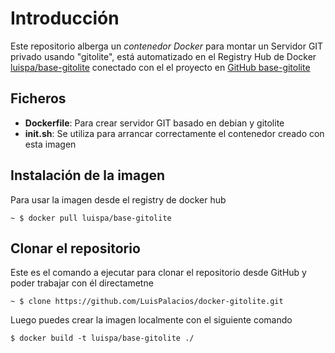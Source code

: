 # Introducción

Este repositorio alberga un *contenedor Docker* para montar un Servidor GIT privado usando "gitolite", está automatizado en el Registry Hub de Docker [luispa/base-gitolite](https://registry.hub.docker.com/u/luispa/base-gitolite/) conectado con el el proyecto en [GitHub base-gitolite](https://github.com/LuisPalacios/base-gitolite)


## Ficheros

* **Dockerfile**: Para crear servidor GIT basado en debian y gitolite
* **init.sh**: Se utiliza para arrancar correctamente el contenedor creado con esta imagen

## Instalación de la imagen

Para usar la imagen desde el registry de docker hub

    ~ $ docker pull luispa/base-gitolite


## Clonar el repositorio

Este es el comando a ejecutar para clonar el repositorio desde GitHub y poder trabajar con él directametne

    ~ $ clone https://github.com/LuisPalacios/docker-gitolite.git

Luego puedes crear la imagen localmente con el siguiente comando

    $ docker build -t luispa/base-gitolite ./
